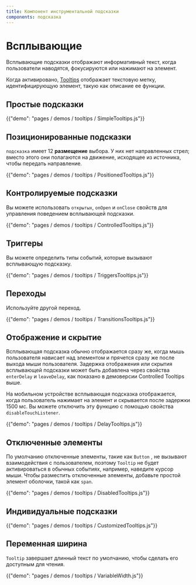 ```yaml
---
title: Компонент инструментальной подсказки
components: подсказка
---
```

# Всплывающие

<p class="description">Всплывающие подсказки отображают информативный текст, когда пользователи наводятся, фокусируются или нажимают на элемент.</p>

Когда активировано, [Tooltips](https://material.io/design/components/tooltips.html) отображает текстовую метку, идентифицирующую элемент, такую ​​как описание ее функции.

## Простые подсказки

{{"demo": "pages / demos / tooltips / SimpleTooltips.js"}}

## Позиционированные подсказки

`подсказка` имеет 12 **размещение** выбора. У них нет направленных стрел; вместо этого они полагаются на движение, исходящее из источника, чтобы передать направление.

{{"demo": "pages / demos / tooltips / PositionedTooltips.js"}}

## Контролируемые подсказки

Вы можете использовать `открытых`, `onOpen` и `onClose` свойств для управления поведением всплывающей подсказки.

{{"demo": "pages / demos / tooltips / ControlledTooltips.js"}}

## Триггеры

Вы можете определить типы событий, которые вызывают всплывающую подсказку.

{{"demo": "pages / demos / tooltips / TriggersTooltips.js"}}

## Переходы

Используйте другой переход.

{{"demo": "pages / demos / tooltips / TransitionsTooltips.js"}}

## Отображение и скрытие

Всплывающая подсказка обычно отображается сразу же, когда мышь пользователя нависает над элементом и прячется сразу же после выхода мыши пользователя. Задержка отображения или скрытия всплывающей подсказки может быть добавлена ​​через свойства `enterDelay` и `leaveDelay`, как показано в демоверсии Controlled Tooltips выше.

На мобильном устройстве всплывающая подсказка отображается, когда пользователь нажимает на элемент и скрывается после задержки 1500 мс. Вы можете отключить эту функцию с помощью свойства `disableTouchListener`.

{{"demo": "pages / demos / tooltips / DelayTooltips.js"}}

## Отключенные элементы

По умолчанию отключенные элементы, такие как `Button` , не вызывают взаимодействия с пользователем, поэтому `Tooltip` не будет активироваться в обычных событиях, например, наведите курсор мыши. Чтобы разместить отключенные элементы, добавьте простой элемент оболочки, такой как `span`.

{{"demo": "pages / demos / tooltips / DisabledTooltips.js"}}

## Индивидуальные подсказки

{{"demo": "pages / demos / tooltips / CustomizedTooltips.js"}}

## Переменная ширина

`Tooltip` завершает длинный текст по умолчанию, чтобы сделать его доступным для чтения.

{{"demo": "pages / demos / tooltips / VariableWidth.js"}}
